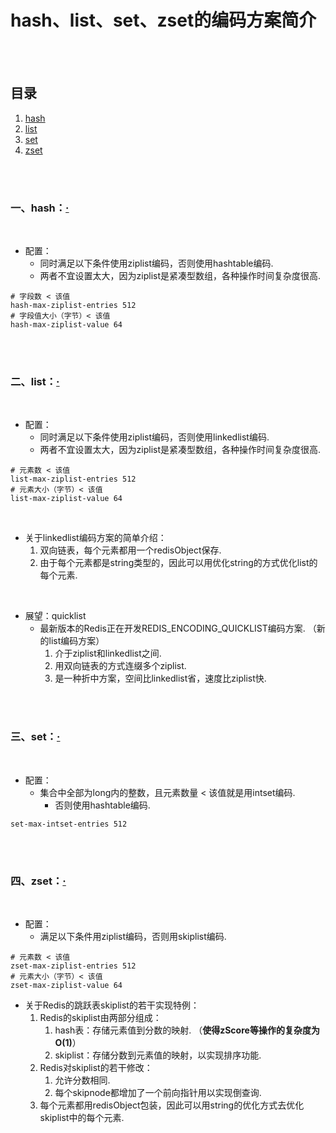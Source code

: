 # hash、list、set、zset的编码方案简介

<br><br>

## 目录

1. [hash]()
2. [list]()
3. [set]()
4. [zset]()

<br><br>

### 一、hash：[·](#目录)

<br>

- 配置：
   - 同时满足以下条件使用ziplist编码，否则使用hashtable编码.
   - 两者不宜设置太大，因为ziplist是紧凑型数组，各种操作时间复杂度很高.

```Shell
# 字段数 < 该值
hash-max-ziplist-entries 512
# 字段值大小（字节）< 该值
hash-max-ziplist-value 64
```

<br><br>

### 二、list：[·](#目录)

<br>

- 配置：
   - 同时满足以下条件使用ziplist编码，否则使用linkedlist编码.
   - 两者不宜设置太大，因为ziplist是紧凑型数组，各种操作时间复杂度很高.

```Shell
# 元素数 < 该值
list-max-ziplist-entries 512
# 元素大小（字节）< 该值
list-max-ziplist-value 64
```

<br>

- 关于linkedlist编码方案的简单介绍：
   1. 双向链表，每个元素都用一个redisObject保存.
   2. 由于每个元素都是string类型的，因此可以用优化string的方式优化list的每个元素.

<br>

- 展望：quicklist
   - 最新版本的Redis正在开发REDIS_ENCODING_QUICKLIST编码方案. （新的list编码方案）
      1. 介于ziplist和linkedlist之间.
      2. 用双向链表的方式连缀多个ziplist.
      3. 是一种折中方案，空间比linkedlist省，速度比ziplist快.

<br><br>

### 三、set：[·](#目录)

<br>

- 配置：
   - 集合中全部为long内的整数，且元素数量 < 该值就是用intset编码.
      - 否则使用hashtable编码.

```Shell
set-max-intset-entries 512
```

<br><br>

### 四、zset：[·](#目录)

<br>

- 配置：
   - 满足以下条件用ziplist编码，否则用skiplist编码.

```Shell
# 元素数 < 该值
zset-max-ziplist-entries 512
# 元素大小（字节）< 该值
zset-max-ziplist-value 64
```

- 关于Redis的跳跃表skiplist的若干实现特例：
   1. Redis的skiplist由两部分组成：
      1. hash表：存储元素值到分数的映射. （**使得zScore等操作的复杂度为O(1)**）
      2. skiplist：存储分数到元素值的映射，以实现排序功能.
   2. Redis对skiplist的若干修改：
      1. 允许分数相同.
      2. 每个skipnode都增加了一个前向指针用以实现倒查询.
   3. 每个元素都用redisObject包装，因此可以用string的优化方式去优化skiplist中的每个元素.

